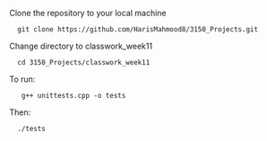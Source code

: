 Clone the repository to your local machine

      git clone https://github.com/HarisMahmood8/3150_Projects.git
Change directory to classwork_week11

      cd 3150_Projects/classwork_week11



To run:
       
       g++ unittests.cpp -o tests           

Then:
      
      ./tests
